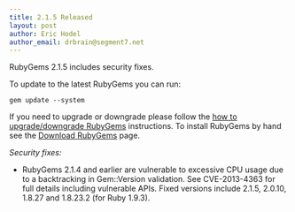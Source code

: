 ```yaml
---
title: 2.1.5 Released
layout: post
author: Eric Hodel
author_email: drbrain@segment7.net
---
```


RubyGems 2.1.5 includes security fixes.

To update to the latest RubyGems you can run:

    gem update --system

If you need to upgrade or downgrade please follow the [how to upgrade/downgrade
RubyGems][upgrading] instructions.  To install RubyGems by hand see the
[Download RubyGems][download] page.

_Security fixes:_

* RubyGems 2.1.4 and earlier are vulnerable to excessive CPU usage due to a backtracking in Gem::Version validation.  See CVE-2013-4363 for full details including vulnerable APIs.  Fixed versions include 2.1.5, 2.0.10, 1.8.27 and 1.8.23.2 (for Ruby 1.9.3).

[download]: http://rubygems.org/pages/download
[upgrading]: http://docs.seattlerb.org/rubygems/UPGRADING_rdoc.html

